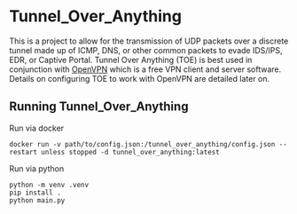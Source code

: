# Tunnel_Over_Anything

This is a project to allow for the transmission of UDP packets over a discrete tunnel made up of ICMP, DNS, or other common packets to evade IDS/IPS, EDR, or Captive Portal. Tunnel Over Anything (TOE) is best used in conjunction with [OpenVPN](https://openvpn.net/) which is a free VPN client and server software. Details on configuring TOE to work with OpenVPN are detailed later on.

## Running Tunnel_Over_Anything

Run via docker
```
docker run -v path/to/config.json:/tunnel_over_anything/config.json --restart unless stopped -d tunnel_over_anything:latest
```

Run via python
```
python -m venv .venv
pip install .
python main.py
```